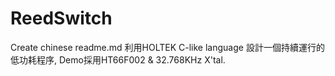 # ReedSwitch
Create chinese readme.md
利用HOLTEK C-like language 設計一個持續運行的低功耗程序, Demo採用HT66F002 & 32.768KHz X'tal.
